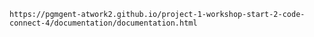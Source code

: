     https://pgmgent-atwork2.github.io/project-1-workshop-start-2-code-connect-4/documentation/documentation.html